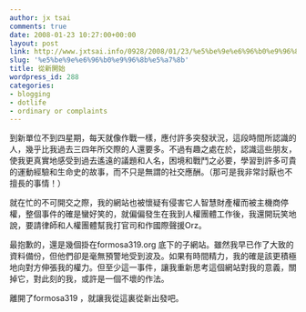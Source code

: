 ```yaml
---
author: jx tsai
comments: true
date: 2008-01-23 10:27:00+00:00
layout: post
link: http://www.jxtsai.info/0928/2008/01/23/%e5%be%9e%e6%96%b0%e9%96%8b%e5%a7%8b/
slug: '%e5%be%9e%e6%96%b0%e9%96%8b%e5%a7%8b'
title: 從新開始
wordpress_id: 288
categories:
- blogging
- dotlife
- ordinary or complaints
---
```


到新單位不到四星期，每天就像作戰一樣，應付許多突發狀況，這段時間所認識的人，幾乎比我過去三四年所交際的人還要多。不過有趣之處在於，認識這些朋友，使我更真實地感受到過去遙遠的議題和人名，困境和戰鬥之必要，學習到許多可貴的運動經驗和生命史的故事，而不只是無謂的社交應酬。（那可是我非常討厭也不擅長的事情！）  
  
就在忙的不可開交之際，我的網站也被懷疑有侵害它人智慧財產權而被主機商停權，整個事件的確是蠻好笑的，就偏偏發生在我到人權團體工作後，我還開玩笑地說，要請律師和人權團體幫我打官司和作國際聲援Orz。  
  
最抱歉的，還是幾個掛在formosa319.org 底下的子網站。雖然我早已作了大致的資料備份，但他們卻是毫無預警地受到波及。如果有時間精力，我的確是該更積極地向對方伸張我的權力。但至少這一事件，讓我重新思考這個網站對我的意義，關掉它，對此刻的我，或許是一個不壞的作法。  
  
離開了formosa319 ，就讓我從這裏從新出發吧。
